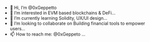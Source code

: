 - 👋 Hi, I’m @0xGeppetto
- 👀 I’m interested in EVM based blockchains & DeFi...
- 🌱 I’m currently learning Solidity, UX/UI design...
- 💞️ I’m looking to collaborate on Building financial tools to empower users...
- 📫 How to reach me: @0xGeppeto ...

<!---
0xGeppetto/0xGeppetto is a ✨ special ✨ repository because its `README.md` (this file) appears on your GitHub profile.
You can click the Preview link to take a look at your changes.
--->
